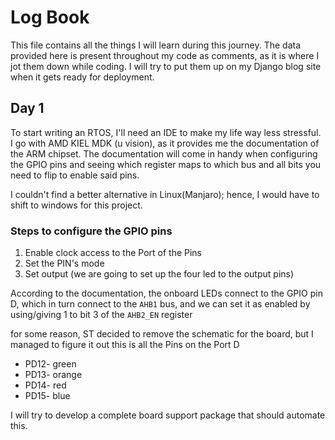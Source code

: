 # Log Book

This file contains all the things I will learn during this journey. The data provided here is present throughout my code as comments, as it is where I jot them down while coding. I will try to put them up on my Django blog site when it gets ready for deployment.

## Day 1

To start writing an RTOS, I'll need an IDE to make my life way less stressful. I go with AMD KIEL MDK (u vision), as it provides me the documentation of the ARM chipset. The documentation will come in handy when configuring the GPIO pins and seeing which register maps to which bus and all bits you need to flip to enable said pins.

I couldn't find a better alternative in Linux(Manjaro); hence, I would have to shift to windows for this project.

### Steps to configure the GPIO pins
1) Enable clock access to the Port of the Pins
1) Set the PIN's mode
1) Set output (we are going to set up the four led to the output pins)

According to the documentation, the onboard LEDs connect to the GPIO pin D, which in turn connect to the `AHB1` bus, and we can set it as enabled by using/giving 1 to bit 3 of the `AHB2_EN` register

for some reason, ST decided to remove the schematic for the board, but I managed to figure it out this is all the Pins on the Port D
* PD12- green
* PD13- orange
* PD14- red
* PD15- blue

I will try to develop a complete board support package that should automate this.
